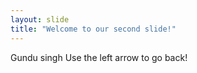 ```yaml
---
layout: slide
title: "Welcome to our second slide!"
---
```

Gundu singh
Use the left arrow to go back!
